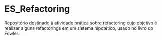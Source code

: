 # ES_Refactoring
Repositório destinado à atividade prática sobre refactoring cujo objetivo é realizar alguns refactorings em um sistema hipotético, usado no livro do Fowler.
